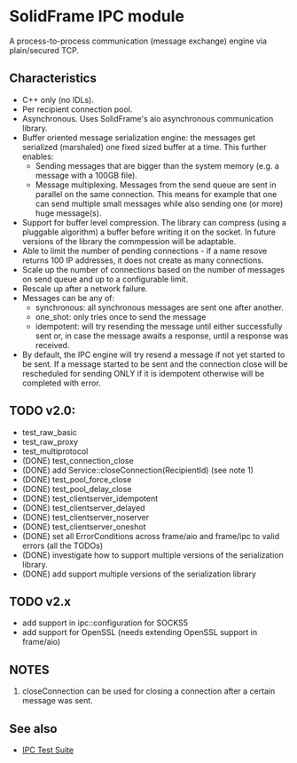 # SolidFrame IPC module

A process-to-process communication (message exchange) engine via plain/secured TCP.

## Characteristics

* C++ only (no IDLs).
* Per recipient connection pool.
* Asynchronous. Uses SolidFrame's aio asynchronous communication library.
* Buffer oriented message serialization engine: the messages get serialized (marshaled) one fixed sized buffer at a time. This further enables:
	* Sending messages that are bigger than the system memory (e.g. a message with a 100GB file).
	* Message multiplexing. Messages from the send queue are sent in parallel on the same connection. This means for example that one can send multiple small messages while also sending one (or more) huge message(s).
* Support for buffer level compression. The library can compress (using a pluggable algorithm) a buffer before writing it on the socket. In future versions of the library the commpession will be adaptable.
* Able to limit the number of pending connections - if a name resove returns 100 IP addresses, it does not create as many connections.
* Scale up the number of connections based on the number of messages on send queue and up to a configurable limit.
* Rescale up after a network failure.
* Messages can be any of:
	* synchronous: all synchronous messages are sent one after another.
	* one_shot: only tries once to send the message
	* idempotent: will try resending the message until either successfully sent or, in case the message awaits a response, until a response was received. 
* By default, the IPC engine will try resend a message if not yet started to be sent. If a message started to be sent and the connection close will be rescheduled for sending ONLY if it is idempotent otherwise will be completed with error.


## TODO v2.0:

* test_raw_basic
* test_raw_proxy
* test_multiprotocol
* (DONE) test_connection_close
* (DONE) add Service::closeConnection(RecipientId) (see note 1)
* (DONE) test_pool_force_close
* (DONE) test_pool_delay_close
* (DONE) test_clientserver_idempotent
* (DONE) test_clientserver_delayed
* (DONE) test_clientserver_noserver
* (DONE) test_clientserver_oneshot
* (DONE) set all ErrorConditions across frame/aio and frame/ipc to valid errors (all the TODOs)
* (DONE) investigate how to support multiple versions of the serialization library.
* (DONE) add support multiple versions of the serialization library

## TODO v2.x

* add support in ipc::configuration for SOCKS5
* add support for OpenSSL (needs extending OpenSSL support in frame/aio)

## NOTES
1. closeConnection can be used for closing a connection after a certain message was sent.

## See also
* [IPC Test Suite](test/README.md)
